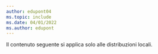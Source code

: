 ```yaml
---
author: edupont04
ms.topic: include
ms.date: 04/01/2022
ms.author: edupont
---
```

Il contenuto seguente si applica solo alle distribuzioni locali.